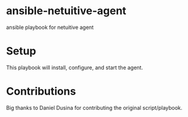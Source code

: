 # ansible-netuitive-agent
ansible playbook for netuitive agent

# Setup
This playbook will install, configure, and start the agent.

# Contributions
Big thanks to Daniel Dusina for contributing the original script/playbook.  
